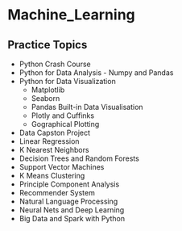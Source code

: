 # Machine_Learning

## Practice Topics

- Python Crash Course
- Python for Data Analysis - Numpy and Pandas
- Python for Data Visualization 
    - Matplotlib
    - Seaborn
    - Pandas Built-in Data Visualisation
    - Plotly and Cuffinks
    - Gographical Plotting
- Data Capston Project
- Linear Regression
- K Nearest Neighbors
- Decision Trees and Random Forests
- Support Vector Machines
- K Means Clustering
- Principle Component Analysis
- Recommender System
- Natural Language Processing
- Neural Nets and Deep Learning
- Big Data and Spark with Python
